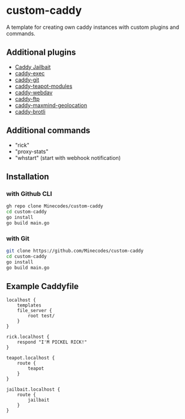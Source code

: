 # custom-caddy
A template for creating own caddy instances with custom plugins and commands.

## Additional plugins

- [Caddy Jailbait](https://github.com/Tasudo/caddy-jailbait)
- [caddy-exec](https://github.com/abiosoft/caddy-exec)
- [caddy-git](https://github.com/greenpau/caddy-git)
- [caddy-teapot-modules](https://github.com/hairyhenderson/caddy-teapot-module)
- [caddy-webdav](https://github.com/mholt/caddy-webdav)
- [caddy-ftp](https://github.com/n0trace/caddy-ftp)
- [caddy-maxmind-geolocation](https://github.com/porech/caddy-maxmind-geolocation)
- [caddy-brotli](https://github.com/ueffel/caddy-brotli)

## Additional commands

- "rick"
- "proxy-stats"
- "whstart" (start with webhook notification)

## Installation
### with Github CLI
```bash
gh repo clone Minecodes/custom-caddy
cd custom-caddy
go install
go build main.go
```
### with Git
```bash
git clone https://github.com/Minecodes/custom-caddy
cd custom-caddy
go install
go build main.go
```

## Example Caddyfile
```
localhost {
	templates
	file_server {
		root test/
	}
}

rick.localhost {
	respond "I'M PICKEL RICK!"
}

teapot.localhost {
	route {
		teapot
	}
}

jailbait.localhost {
	route {
		jailbait
	}
}
```